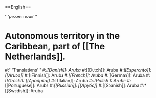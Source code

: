 ==English==

'''proper noun'''
# Autonomous territory in the Caribbean, part of [[The Netherlands]].
#:'''Translations'''
#:*[[Danish]]: Aruba
#:*[[Dutch]]: Aruba
#:*[[Esperanto]]: [[Arubo]]
#:*[[Finnish]]: Aruba
#:*[[French]]: Aruba
#:*[[German]]: Aruba
#:*[[Greek]]: [[Αρούμπα]]
#:*[[Italian]]: Aruba
#:*[[Polish]]: Aruba
#:*[[Portuguese]]: Aruba
#:*[[Russian]]: [[Аруба]]
#:*[[Spanish]]: Aruba
#:*[[Swedish]]: Aruba